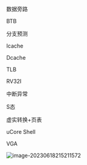 数据旁路

BTB

分支预测

Icache

Dcache

TLB

RV32I

中断异常

S态

虚实转换+页表

uCore Shell

VGA

![image-20230618215211572](C:\Users\Alexander\AppData\Roaming\Typora\typora-user-images\image-20230618215211572.png)
